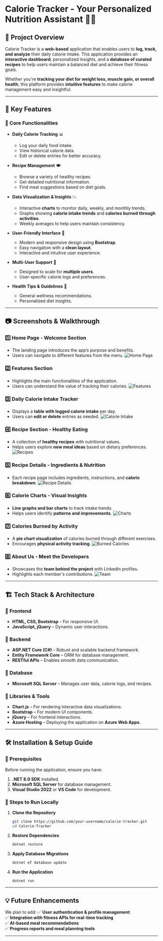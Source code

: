 # **Calorie Tracker - Your Personalized Nutrition Assistant** 🥗🍎

## **📌 Project Overview**
Calorie Tracker is a **web-based** application that enables users to **log, track, and analyze** their daily calorie intake. This application provides an **interactive dashboard**, personalized insights, and a **database of curated recipes** to help users maintain a balanced diet and achieve their fitness goals.

Whether you're **tracking your diet for weight loss, muscle gain, or overall health**, this platform provides **intuitive features** to make calorie management easy and insightful.

---

## **🚀 Key Features**
### **🌟 Core Functionalities**
- **Daily Calorie Tracking** 📊
  - Log your daily food intake.
  - View historical calorie data.
  - Edit or delete entries for better accuracy.

- **Recipe Management** 🍽️
  - Browse a variety of healthy recipes.
  - Get detailed nutritional information.
  - Find meal suggestions based on diet goals.

- **Data Visualization & Insights** 📉
  - Interactive **charts** to monitor daily, weekly, and monthly trends.
  - Graphs showing **calorie intake trends** and **calories burned through activities**.
  - Weekly averages to help users maintain consistency.

- **User-Friendly Interface** 🎨
  - Modern and responsive design using **Bootstrap**.
  - Easy navigation with a **clean layout**.
  - Interactive and intuitive user experience.

- **Multi-User Support** 👥
  - Designed to scale for **multiple users**.
  - User-specific calorie logs and preferences.

- **Health Tips & Guidelines** 📘
  - General wellness recommendations.
  - Personalized diet insights.

---

## **📷 Screenshots & Walkthrough**
### **1️⃣ Home Page - Welcome Section**
- The landing page introduces the app’s purpose and benefits.
- Users can navigate to different features from the menu.
![Home Page](./screenshots/Screenshot-205348.png)

### **2️⃣ Features Section**
- Highlights the main functionalities of the application.
- Users can understand the value of tracking their calories.
![Features](./screenshots/Screenshot-205358.png)

### **3️⃣ Daily Calorie Intake Tracker**
- Displays a **table with logged calorie intake** per day.
- Users can **edit or delete** entries as needed.
![Calorie Intake](./screenshots/Screenshot-205418.png)

### **4️⃣ Recipe Section - Healthy Eating**
- A collection of **healthy recipes** with nutritional values.
- Helps users explore **new meal ideas** based on dietary preferences.
![Recipes](./screenshots/Screenshot-205440.png)

### **5️⃣ Recipe Details - Ingredients & Nutrition**
- Each recipe page includes ingredients, instructions, and **caloric breakdown**.
![Recipe Details](./screenshots/Screenshot-205457.png)

### **6️⃣ Calorie Charts - Visual Insights**
- **Line graphs and bar charts** to track intake trends.
- Helps users identify **patterns and improvements**.
![Charts](./screenshots/Screenshot-205518.png)

### **7️⃣ Calories Burned by Activity**
- A **pie chart visualization** of calories burned through different exercises.
- Encourages **physical activity tracking**.
![Burned Calories](./screenshots/Screenshot-205531.png)

### **8️⃣ About Us - Meet the Developers**
- Showcases the **team behind the project** with LinkedIn profiles.
- Highlights each member's contributions.
![Team](./screenshots/Screenshot-205540.png)

---

## **🏗️ Tech Stack & Architecture**
### **📌 Frontend**
- **HTML, CSS, Bootstrap** – For responsive UI.
- **JavaScript, jQuery** – Dynamic user interactions.

### **📌 Backend**
- **ASP.NET Core (C#)** – Robust and scalable backend framework.
- **Entity Framework Core** – ORM for database management.
- **RESTful APIs** – Enables smooth data communication.

### **📌 Database**
- **Microsoft SQL Server** – Manages user data, calorie logs, and recipes.

### **📌 Libraries & Tools**
- **Chart.js** – For rendering interactive data visualizations.
- **Bootstrap** – For modern UI components.
- **jQuery** – For frontend interactions.
- **Azure Hosting** – Deploying the application on **Azure Web Apps**.

---

## **🛠️ Installation & Setup Guide**
### **🔹 Prerequisites**
Before running the application, ensure you have:
1. **.NET 8.0 SDK** installed.
2. **Microsoft SQL Server** for database management.
3. **Visual Studio 2022** or **VS Code** for development.

### **🔹 Steps to Run Locally**
1. **Clone the Repository**
   ```bash
   git clone https://github.com/your-username/calorie-tracker.git
   cd Calorie-Tracker
   ```

2. **Restore Dependencies**
   ```bash
   dotnet restore
   ```

3. **Apply Database Migrations**
   ```bash
   dotnet ef database update
   ```

4. **Run the Application**
   ```bash
   dotnet run
   ```
---

## **💡 Future Enhancements**
We plan to add:
✅ **User authentication & profile management**  
✅ **Integration with fitness APIs for real-time tracking**  
✅ **AI-based meal recommendations**  
✅ **Progress reports and meal planning tools**  

---
